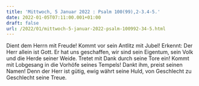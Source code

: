 ```yaml
---
title: 'Mittwoch, 5 Januar 2022 : Psalm 100(99),2-3.4-5.'
date: 2022-01-05T07:11:00.001+01:00
draft: false
url: /2022/01/mittwoch-5-januar-2022-psalm-100992-34-5.html
---
```


Dient dem Herrn mit Freude! Kommt vor sein Antlitz mit Jubel! Erkennt: Der Herr allein ist Gott. Er hat uns geschaffen, wir sind sein Eigentum, sein Volk und die Herde seiner Weide. Tretet mit Dank durch seine Tore ein! Kommt mit Lobgesang in die Vorhöfe seines Tempels! Dankt ihm, preist seinen Namen! Denn der Herr ist gütig, ewig währt seine Huld, von Geschlecht zu Geschlecht seine Treue.